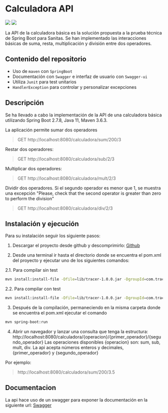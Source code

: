 # Calculadora API
![](https://img.shields.io/badge/Java11-orange.svg)
![](https://img.shields.io/badge/Spring%20Boot-2.7.8-green.svg)

La API de la calculadora básica es la solución propuesta a la prueba técnica de Spring Boot para Sanitas.
Se han implementado las interacciones básicas de suma, resta, multiplicación y división entre dos operadores.

## Contenido del repositorio
- Uso de `maven` con `SpringBoot`
- Documentación con `Swagger` e interfaz de usuario con `Swagger-ui`
- Utiliza `Junit` para test unitarios
- `HandlerException` para controlar y personalizar excepciones

## Descripción
Se ha llevado a cabo la implementación de la API de una calculadora básica utilizando Spring Boot 2.7.8, Java 11, Maven 3.6.3.

La aplicación permite sumar dos operadores
> GET http://localhost:8080/calculadora/sum/200/3

Restar dos operadores:
> GET http://localhost:8080/calculadora/sub/2/3

Multiplicar dos operadores:
> GET http://localhost:8080/calculadora/mult/2/3

Dividir dos operadores. Si el segundo operador es menor que 1, se muestra una excepción "Please, check that the second operator is greater than zero to perform the division"
> GET http://localhost:8080/calculadora/div/2/3

## Instalación y ejecución
Para su instalación seguir los siguiente pasos:

1. Descargar el proyecto desde github y descomprimirlo: 
[Github](https://github.com/jcubillosm/Calculadora "Repositorio")

2. Desde una terminal ir hasta el directorio donde se encuentra el pom.xml del proyecto y ejecutar uno de los siguientes comandos:

2.1. Para compilar sin test
```sh 
mvn install:install-file -Dfile=lib/tracer-1.0.0.jar -DgroupId=com.tracer -DartifactId=tracer -Dversion=1.0 -Dpackaging=jar package -Dmaven.test.skip=true
```

2.2. Para compilar con test
```sh 
mvn install:install-file -Dfile=lib/tracer-1.0.0.jar -DgroupId=com.tracer -DartifactId=tracer -Dversion=1.0 -Dpackaging=jar package
```

3. Después de la compilación, permaneciendo en la misma carpeta donde se encuentra el pom.xml ejecutar el comando 
```sh 
mvn spring-boot:run
```

4. Abrir un navegador y lanzar una consulta que tenga la estructura: http://localhost:8080/calculadora/{operacion}/{primer_operador}/{segundo_operador}
Las operaciones disponibles {operacion} son: sum, sub, mult, div.
La api acepta números enteros y decimales, {primer_operador} y {segundo_operador}

Por ejemplo:
> http://localhost:8080/calculadora/sum/200/3.5

## Documentacion
La api hace uso de un swagger para exponer la documentación en la siguiente url:
[Swagger](http://localhost:8080/swagger-ui/index.html "Swagger")
